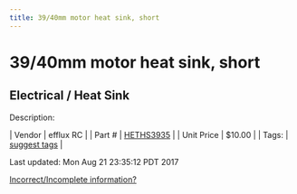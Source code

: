```yaml
---
title: 39/40mm motor heat sink, short
---
```


# 39/40mm motor heat sink, short
## Electrical / Heat Sink
Description: 	 

| Vendor | efflux RC | 
| Part # | [HETHS3935](http://www.effluxrc.com/Axial-Finned-Heatsink-for-39-40mm-Motors-HETHS3935.htm) | 
| Unit Price | $10.00 | 
| Tags: | [suggest tags](https://docs.google.com/forms/d/e/1FAIpQLSeWyY8v3RgOty-MyWmh9U0iivNYN_molChYyS-0U-o-kOAv_g/viewform) | 

Last updated: Mon Aug 21 23:35:12 PDT 2017

 [Incorrect/Incomplete information?](https://docs.google.com/forms/d/e/1FAIpQLSeWyY8v3RgOty-MyWmh9U0iivNYN_molChYyS-0U-o-kOAv_g/viewform)